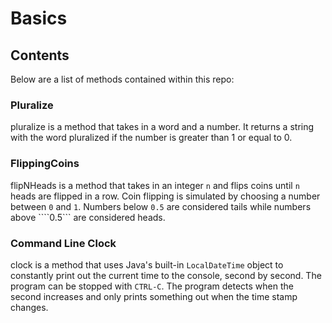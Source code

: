 # Basics

## Contents
Below are a list of methods contained within this repo:

### Pluralize
pluralize is a method that takes in a word and a number.  It returns a string with the word pluralized if the number is greater than 1 or equal to 0.

### FlippingCoins
flipNHeads is a method that takes in an integer ```n``` and flips coins until ```n``` heads are flipped in a row.  Coin flipping is simulated by choosing a number between ```0``` and ```1```.  Numbers below ```0.5``` are considered tails while numbers above ````0.5``` are considered heads.  

### Command Line Clock
clock is a method that uses Java's built-in ```LocalDateTime``` object to constantly print out the current time to the console, second by second.  The program can be stopped with ```CTRL-C```.  The program detects when the second increases and only prints something out when the time stamp changes.